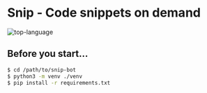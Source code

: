# Snip - Code snippets on demand

![top-language](https://img.shields.io/github/languages/top/discord-snip/snip-bot)

## Before you start...

```bash
$ cd /path/to/snip-bot 
$ python3 -m venv ./venv
$ pip install -r requirements.txt
```
